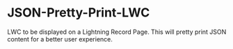 # JSON-Pretty-Print-LWC
LWC to be displayed on a Lightning Record Page. This will pretty print JSON content for a better user experience.
